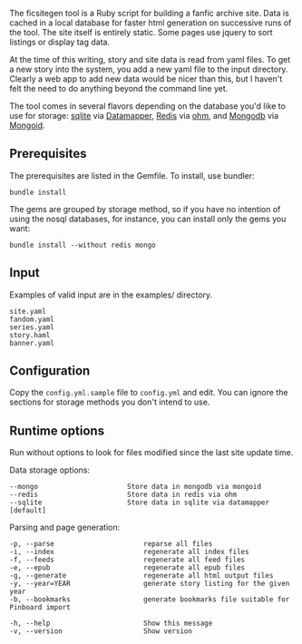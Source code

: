The ficsitegen tool is a Ruby script for building a fanfic archive site. Data is cached in a local database for faster html generation on successive runs of the tool. The site itself is entirely static. Some pages use jquery to sort listings or display tag data.

At the time of this writing, story and site data is read from yaml files. To get a new story into the system, you add a new yaml file to the input directory. Clearly a web app to add new data would be nicer than this, but I haven't felt the need to do anything beyond the command line yet.

The tool comes in several flavors depending on the database you'd like to use for storage: [sqlite](http://www.sqlite.org/) via [Datamapper](http://datamapper.org/), [Redis](http://redis.io/) via [ohm](http://ohm.keyvalue.org/), and [Mongodb](http://www.mongodb.org/) via [Mongoid](http://mongoid.org/).

## Prerequisites

The prerequisites are listed in the Gemfile. To install, use bundler:

	bundle install
	
The gems are grouped by storage method, so if you have no intention of using the nosql databases, for instance, you can install only the gems you want:

	bundle install --without redis mongo

## Input

Examples of valid input are in the examples/ directory.

	site.yaml
	fandom.yaml
	series.yaml
	story.haml
	banner.yaml

## Configuration

Copy the `config.yml.sample` file to `config.yml` and edit. You can ignore the sections for storage methods you don't intend to use.

## Runtime options

Run without options to look for files modified since the last site update time.

Data storage options:

	--mongo                      Store data in mongodb via mongoid
	--redis                      Store data in redis via ohm
	--sqlite                     Store data in sqlite via datamapper [default]

Parsing and page generation:

	-p, --parse                      reparse all files
	-i, --index                      regenerate all index files
	-f, --feeds                      regenerate all feed files
	-e, --epub                       regenerate all epub files
	-g, --generate                   regenerate all html output files
	-y, --year=YEAR                  generate story listing for the given year
	-b, --bookmarks                  generate bookmarks file suitable for Pinboard import
	
	-h, --help                       Show this message
	-v, --version                    Show version
